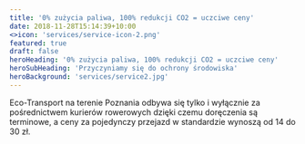 ```yaml
---
title: '0% zużycia paliwa, 100% redukcji CO2 = uczciwe ceny'
date: 2018-11-28T15:14:39+10:00
<>icon: 'services/service-icon-2.png'
featured: true
draft: false
heroHeading: '0% zużycia paliwa, 100% redukcji CO2 = uczciwe ceny'
heroSubHeading: 'Przyczyniamy się do ochrony środowiska'
heroBackground: 'services/service2.jpg'
---
```


Eco-Transport na terenie Poznania odbywa się tylko i wyłącznie za pośrednictwem kurierów rowerowych dzięki czemu doręczenia są terminowe, a ceny za pojedynczy przejazd w standardzie wynoszą od 14 do 30 zł. 

